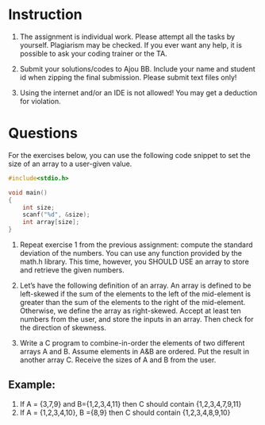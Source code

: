# Instruction

1. The assignment is individual work. Please attempt all the tasks by yourself. Plagiarism may be
   checked. If you ever want any help, it is possible to ask your coding trainer or the TA.

2. Submit your solutions/codes to Ajou BB. Include your name and student id when zipping the
   final submission. Please submit text files only!

3. Using the internet and/or an IDE is not allowed! You may get a deduction for violation.

# Questions

For the exercises below, you can use the following code snippet to set the size of an array to a
user-given value.

```C
#include<stdio.h>

void main()
{
    int size;
    scanf("%d", &size);
    int array[size];
}
```

1. Repeat exercise 1 from the previous assignment: compute the standard deviation of the
   numbers. You can use any function provided by the math.h library. This time, however,
   you SHOULD USE an array to store and retrieve the given numbers.

2. Let’s have the following definition of an array. An array is defined to be left-skewed if
   the sum of the elements to the left of the mid-element is greater than the sum of the
   elements to the right of the mid-element. Otherwise, we define the array as right-skewed.
   Accept at least ten numbers from the user, and store the inputs in an array. Then check
   for the direction of skewness.

3. Write a C program to combine-in-order the elements of two different arrays A and B.
   Assume elements in A&B are ordered. Put the result in another array C. Receive the sizes
   of A and B from the user.

## Example:

1. If A = {3,7,9} and B={1,2,3,4,11} then C should contain {1,2,3,4,7,9,11}
2. If A = {1,2,3,4,10}, B ={8,9} then C should contain {1,2,3,4,8,9,10}
